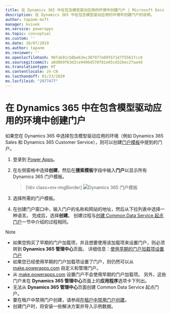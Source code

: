 ```yaml
---
title: 在 Dynamics 365 中在包含模型驱动应用的环境中创建门户 | Microsoft Docs
description: 在 Dynamics 365 中在包含模型驱动应用的环境中创建门户的说明。
author: tapanm-msft
manager: kvivek
ms.service: powerapps
ms.topic: conceptual
ms.custom: ''
ms.date: 10/07/2019
ms.author: tapanm
ms.reviewer: ''
ms.openlocfilehash: 98fab91cb8be63ec307977e89fb7147f5561fcc8
ms.sourcegitcommit: a0d069f63d2ce9496d578f81e65cd32bec2faa4d
ms.translationtype: HT
ms.contentlocale: zh-CN
ms.lasthandoff: 01/23/2020
ms.locfileid: "2977477"
---
```

# <a name="create-a-portal-in-an-environment-containing-model-driven-apps-in-dynamics-365"></a>在 Dynamics 365 中在包含模型驱动应用的环境中创建门户

如果您在 Dynamics 365 中选择包含模型驱动应用的环境（例如 Dynamics 365 Sales 和 Dynamics 365 Customer Service），则可以创建[门户模板](portal-templates.md)中提到的门户。

1.  登录到 [Power Apps](https://make.powerapps.com)。

2.  在左侧窗格中选择**创建**，然后在**搜索模板**字段中输入**门户**以显示所有 Dynamics 365 门户模板。

    > [!div class=mx-imgBorder]
    > ![Dynamics 365 门户模板](media/dynamics-portals.png "Dynamics 365 门户模板")  

3.  选择所需的门户模板。

4.  在创建门户窗口中，输入门户的名称和网站的地址，然后从下拉列表中选择一种语言。 完成后，选择**创建**。 创建过程与[创建 Common Data Service 起点门户](create-portal.md)一节中介绍的过程相同。

> [!NOTE]
> - 如果您购买了早期的门户加载项，并且想要使用该加载项来设置门户，则必须转到 **Dynamics 365 管理中心**页面。 详细信息：[使用早期的门户加载项设置门户](provision-portal-add-on.md)
> - 如果您已经使用早期的门户加载项设置了门户，则仍然可以从 [make.powerapps.com](https://make.powerapps.com) 自定义和管理门户。
> - 从 [make.powerapps.com](https://make.powerapps.com) 设置门户不会使用早期的门户加载项。 另外，这些门户未在 **Dynamics 365 管理中心**页面上的**应用程序**选项卡下列出。
> - 无法从 **Dynamics 365 管理中心**页面创建 Common Data Service 起点门户。
> - 要在租户中禁用门户创建，请参阅[在租户中禁用门户创建](create-portal.md#disable-portal-creation-in-a-tenant)。
> - 创建门户时，将安装一些解决方案并导入示例数据。

